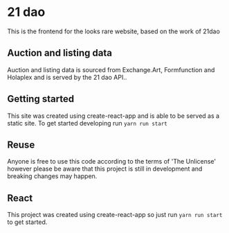 # 21 dao

This is the frontend for the looks rare website, based on the work of 21dao

## Auction and listing data

Auction and listing data is sourced from Exchange.Art, Formfunction and Holaplex and is served by the 21 dao API..

## Getting started

This site was created using create-react-app and is able to be served as a static site. To get started developing run `yarn run start`

## Reuse

Anyone is free to use this code according to the terms of 'The Unlicense' however please be aware that this project is still in development and breaking changes may happen.

## React

This project was created using create-react-app so just run `yarn run start` to get started.
